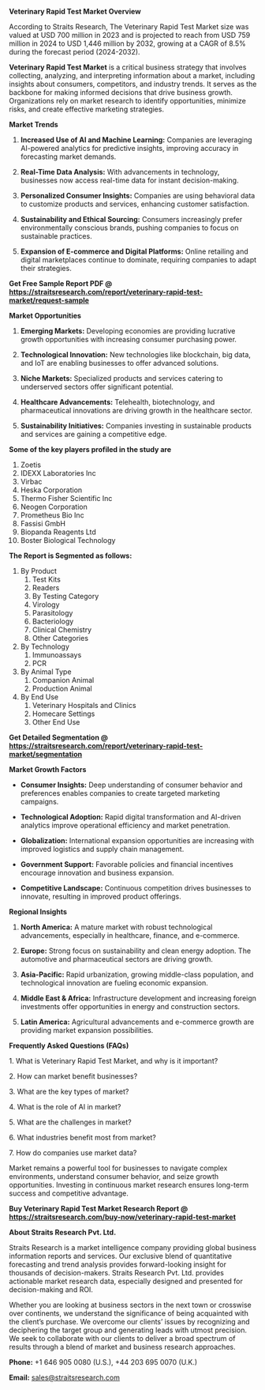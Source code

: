 <p><strong>Veterinary Rapid Test Market Overview</strong></p>
<p>According to Straits Research, The Veterinary Rapid Test Market size was valued at USD 700 million in 2023 and is projected to reach from USD 759 million in 2024 to USD 1,446 million by 2032, growing at a CAGR of 8.5% during the forecast period (2024-2032).</p>
<p><strong>Veterinary Rapid Test Market</strong> is a critical business strategy that involves collecting, analyzing, and interpreting information about a market, including insights about consumers, competitors, and industry trends. It serves as the backbone for making informed decisions that drive business growth. Organizations rely on market research to identify opportunities, minimize risks, and create effective marketing strategies.</p>
<p><strong>Market Trends</strong></p>
<ol>
<li>
<p><strong>Increased Use of AI and Machine Learning:</strong> Companies are leveraging AI-powered analytics for predictive insights, improving accuracy in forecasting market demands.</p>
</li>
<li>
<p><strong>Real-Time Data Analysis:</strong> With advancements in technology, businesses now access real-time data for instant decision-making.</p>
</li>
<li>
<p><strong>Personalized Consumer Insights:</strong> Companies are using behavioral data to customize products and services, enhancing customer satisfaction.</p>
</li>
<li>
<p><strong>Sustainability and Ethical Sourcing:</strong> Consumers increasingly prefer environmentally conscious brands, pushing companies to focus on sustainable practices.</p>
</li>
<li>
<p><strong>Expansion of E-commerce and Digital Platforms:</strong> Online retailing and digital marketplaces continue to dominate, requiring companies to adapt their strategies.</p>
</li>
</ol>
<p><strong>Get Free Sample Report PDF @ <a href=https://straitsresearch.com/report/veterinary-rapid-test-market/request-sample>https://straitsresearch.com/report/veterinary-rapid-test-market/request-sample</a></strong></p>
<p><strong>Market Opportunities</strong></p>
<ol>
<li>
<p><strong>Emerging Markets:</strong> Developing economies are providing lucrative growth opportunities with increasing consumer purchasing power.</p>
</li>
<li>
<p><strong>Technological Innovation:</strong> New technologies like blockchain, big data, and IoT are enabling businesses to offer advanced solutions.</p>
</li>
<li>
<p><strong>Niche Markets:</strong> Specialized products and services catering to underserved sectors offer significant potential.</p>
</li>
<li>
<p><strong>Healthcare Advancements:</strong> Telehealth, biotechnology, and pharmaceutical innovations are driving growth in the healthcare sector.</p>
</li>
<li>
<p><strong>Sustainability Initiatives:</strong> Companies investing in sustainable products and services are gaining a competitive edge.</p>
</li>
</ol>
<div>
<div><strong>Some of the key players profiled in the study are</strong></div>
</div>
<p><ol>
<li>Zoetis</li>
<li>IDEXX Laboratories Inc</li>
<li>Virbac</li>
<li>Heska Corporation</li>
<li>Thermo Fisher Scientific Inc</li>
<li>Neogen Corporation</li>
<li>Prometheus Bio Inc</li>
<li>Fassisi GmbH</li>
<li>Biopanda Reagents Ltd</li>
<li>Boster Biological Technology</li>
</ol></p>
<p><strong>The Report is Segmented as follows:</strong></p>
<p><ol>
<li>By Product
<ol>
<li>Test Kits</li>
<li>Readers</li>
<li>By Testing Category</li>
<li>Virology</li>
<li>Parasitology</li>
<li>Bacteriology</li>
<li>Clinical Chemistry</li>
<li>Other Categories</li>
</ol>
</li>
<li>By Technology
<ol>
<li>Immunoassays</li>
<li>PCR</li>
</ol>
</li>
<li>By Animal Type
<ol>
<li>Companion Animal</li>
<li>Production Animal</li>
</ol>
</li>
<li>By End Use
<ol>
<li>Veterinary Hospitals and Clinics</li>
<li>Homecare Settings</li>
<li>Other End Use</li>
</ol>
</li>
</ol></p>
<p><strong>Get Detailed Segmentation @ <a href=https://straitsresearch.com/report/veterinary-rapid-test-market/segmentation>https://straitsresearch.com/report/veterinary-rapid-test-market/segmentation</a></strong></p>
<p><strong>Market Growth Factors</strong></p>
<ul>
<li>
<p><strong>Consumer Insights:</strong> Deep understanding of consumer behavior and preferences enables companies to create targeted marketing campaigns.</p>
</li>
<li>
<p><strong>Technological Adoption:</strong> Rapid digital transformation and AI-driven analytics improve operational efficiency and market penetration.</p>
</li>
<li>
<p><strong>Globalization:</strong> International expansion opportunities are increasing with improved logistics and supply chain management.</p>
</li>
<li>
<p><strong>Government Support:</strong> Favorable policies and financial incentives encourage innovation and business expansion.</p>
</li>
<li>
<p><strong>Competitive Landscape:</strong> Continuous competition drives businesses to innovate, resulting in improved product offerings.</p>
</li>
</ul>
<p><strong>Regional Insights</strong></p>
<ol>
<li>
<p><strong>North America:</strong> A mature market with robust technological advancements, especially in healthcare, finance, and e-commerce.</p>
</li>
<li>
<p><strong>Europe:</strong> Strong focus on sustainability and clean energy adoption. The automotive and pharmaceutical sectors are driving growth.</p>
</li>
<li>
<p><strong>Asia-Pacific:</strong> Rapid urbanization, growing middle-class population, and technological innovation are fueling economic expansion.</p>
</li>
<li>
<p><strong>Middle East &amp; Africa:</strong> Infrastructure development and increasing foreign investments offer opportunities in energy and construction sectors.</p>
</li>
<li>
<p><strong>Latin America:</strong> Agricultural advancements and e-commerce growth are providing market expansion possibilities.</p>
</li>
</ol>
<p><strong>Frequently Asked Questions (FAQs)</strong></p>
<p>1. What is Veterinary Rapid Test Market, and why is it important?</p>
<p>2. How can market benefit businesses?</p>
<p>3. What are the key types of market?</p>
<p>4. What is the role of AI in market?</p>
<p>5. What are the challenges in market?</p>
<p>6. What industries benefit most from market?</p>
<p>7. How do companies use market data?</p>
<p>Market remains a powerful tool for businesses to navigate complex environments, understand consumer behavior, and seize growth opportunities. Investing in continuous market research ensures long-term success and competitive advantage.</p>
<p><strong>Buy Veterinary Rapid Test Market Research Report @ <a href=https://straitsresearch.com/buy-now/veterinary-rapid-test-market>https://straitsresearch.com/buy-now/veterinary-rapid-test-market</a></strong></p>
<p><strong>About Straits Research Pvt. Ltd.</strong></p>
<p>Straits Research is a market intelligence company providing global business information reports and services. Our exclusive blend of quantitative forecasting and trend analysis provides forward-looking insight for thousands of decision-makers. Straits Research Pvt. Ltd. provides actionable market research data, especially designed and presented for decision-making and ROI.</p>
<p>Whether you are looking at business sectors in the next town or crosswise over continents, we understand the significance of being acquainted with the client&rsquo;s purchase. We overcome our clients&rsquo; issues by recognizing and deciphering the target group and generating leads with utmost precision. We seek to collaborate with our clients to deliver a broad spectrum of results through a blend of market and business research approaches.</p>
<p><strong>Phone:</strong> +1 646 905 0080 (U.S.), +44 203 695 0070 (U.K.)</p>
<p><strong>Email:</strong> <u><a href=mailto:sales@straitsresearch.com>sales@straitsresearch.com</a></u></p>

